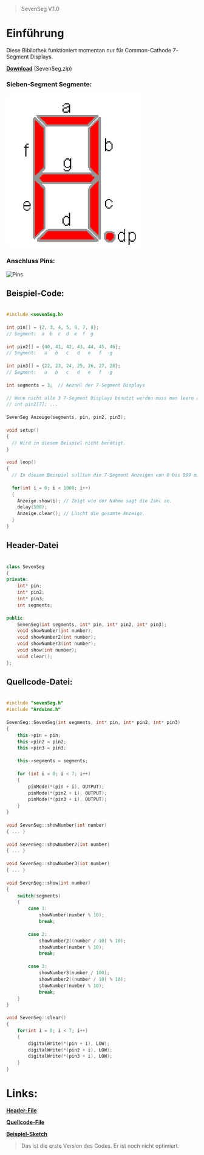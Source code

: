 > SevenSeg V.1.0

# Einführung #

Diese Bibliothek funktioniert momentan nur für Common-Cathode 7-Segment Displays.

[**Download**](https://github.com/FabianSchieder/Arduino_7Segment-library/raw/main/SevenSeg.zip) (SevenSeg.zip)

### Sieben-Segment Segmente: ###

![](https://github.com/FabianSchieder/Arduino_7Segment-library/blob/main/7SegmentSegmente.png "Segmente")

### Anschluss Pins: ###

![](https://github.com/FabianSchieder/Arduino_7Segment-library/blob/main/7-Segment-AnzeigeAnschl%C3%BCsse.jpg "Pins")

## Beispiel-Code: ##

```c++

#include <sevenSeg.h>

int pin[] = {2, 3, 4, 5, 6, 7, 8};
// Segment:  a  b  c  d  e  f  g

int pin2[] = {40, 41, 42, 43, 44, 45, 46};
// Segment:   a   b   c   d   e   f   g

int pin3[] = {22, 23, 24, 25, 26, 27, 28};
// Segment:   a   b   c   d   e   f   g

int segments = 3;  // Anzahl der 7-Segment Displays

// Wenn nicht alle 3 7-Segment Displays benutzt werden muss man leere arrays mitgeben -->
// int pin2[7]; ...

SevenSeg Anzeige(segments, pin, pin2, pin3);

void setup()
{
  // Wird in diesem Beispiel nicht benötigt.
}

void loop()
{
  // In diesem Beispiel sollten die 7-Segment Anzeigen von 0 bis 999 mit jeweils 500ms Abstand zählen.

  for(int i = 0; i < 1000; i++) 
  {
    Anzeige.show(i); // Zeigt wie der Nahme sagt die Zahl an.
    delay(500);
    Anzeige.clear(); // Löscht die gesamte Anzeige.
  }
}

```

## Header-Datei ##

```c++

class SevenSeg
{
private:
    int* pin;
    int* pin2;
    int* pin3;
    int segments;

public:
    SevenSeg(int segments, int* pin, int* pin2, int* pin3);
    void showNumber(int number);
    void showNumber2(int number);
    void showNumber3(int number);
    void show(int number);
    void clear();
};
```

## Quellcode-Datei: ##

```c++

#include "sevenSeg.h"
#include "Arduino.h"

SevenSeg::SevenSeg(int segments, int* pin, int* pin2, int* pin3)
{
    this->pin = pin;
    this->pin2 = pin2;
    this->pin3 = pin3;

    this->segments = segments;

    for (int i = 0; i < 7; i++)
    {
        pinMode(*(pin + i), OUTPUT);
        pinMode(*(pin2 + i), OUTPUT);
        pinMode(*(pin3 + i), OUTPUT);
    }
}

void SevenSeg::showNumber(int number)
{ ... }

void SevenSeg::showNumber2(int number)
{ ... }

void SevenSeg::showNumber3(int number)
{ ... }

void SevenSeg::show(int number)
{
    switch(segments)
    {
        case 1:
            showNumber(number % 10);
            break;

        case 2:
            showNumber2((number / 10) % 10);
            showNumber(number % 10);
            break;

        case 3:
            showNumber3(number / 100);
            showNumber2((number / 10) % 10);
            showNumber(number % 10);
            break;
    }
}

void SevenSeg::clear()
{
    for(int i = 0; i < 7; i++)
    {
        digitalWrite(*(pin + i), LOW);
        digitalWrite(*(pin2 + i), LOW);
        digitalWrite(*(pin3 + i), LOW);
    }
}

```

# Links: #

[**Header-File**](https://github.com/FabianSchieder/Arduino_7Segment-library/blob/main/sevenSeg.h)

[**Quellcode-File**](https://github.com/FabianSchieder/Arduino_7Segment-library/blob/main/sevenSeg.cpp)

[**Beispiel-Sketch**](https://github.com/FabianSchieder/Arduino_7Segment-library/blob/main/ExampleSketch.ino)

> Das ist die erste Version des Codes. Er ist noch nicht optimiert.
